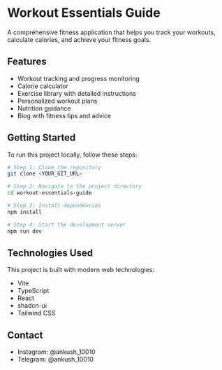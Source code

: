 # Workout Essentials Guide

A comprehensive fitness application that helps you track your workouts, calculate calories, and achieve your fitness goals.

## Features

- Workout tracking and progress monitoring
- Calorie calculator
- Exercise library with detailed instructions
- Personalized workout plans
- Nutrition guidance
- Blog with fitness tips and advice

## Getting Started

To run this project locally, follow these steps:

```sh
# Step 1: Clone the repository
git clone <YOUR_GIT_URL>

# Step 2: Navigate to the project directory
cd workout-essentials-guide

# Step 3: Install dependencies
npm install

# Step 4: Start the development server
npm run dev
```

## Technologies Used

This project is built with modern web technologies:

- Vite
- TypeScript
- React
- shadcn-ui
- Tailwind CSS

## Contact

- Instagram: @ankush_10010
- Telegram: @ankush_10010

